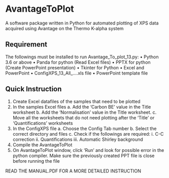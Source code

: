 # AvantageToPlot
A software package written in Python for automated plotting of XPS data acquired using Avantage on the Thermo K-alpha system

Requirement
------------

The followings must be installed to run Avantage_To_plot_13.py:
•	Python 3.6 or above
•	Panda for python (Read Excel files)
•	PPTX for python (Create PowerPoint presentation)
•	Tkinter for Python
•	Excel and PowerPoint
•	ConfigXPS_13_All_....xls file
•	PowerPoint template file

Quick Instruction
-------------------

1.	Create Excel datafiles of the samples that need to be plotted
2.	In the samples Excel files 
  a.	Add the ‘Carbon BE’ value in the Title worksheet
  b.	Add the ‘Normalisation’ value in the Title worksheet.
  c.	Move all the worksheets that do not need plotting after the ‘Title’ or ‘Quantifications’ worksheets
3.	In the ConfigXPS file
  a.	Choose the Config Tab number 
  b.	Select the correct directory and files
  c.	Check if the followings are required:
    i.	C-C correction
    ii.	Quantifications
    iii.	Automatic Shirley background
4.	Compile the AvantageToPlot
5.	On AvantageToPlot window, click ‘Run’ and look for possible error in the python compiler. Make sure the previously created PPT file is close before running the file


READ THE MANUAL.PDF FOR A MORE DETAILED INSTRUCTION
